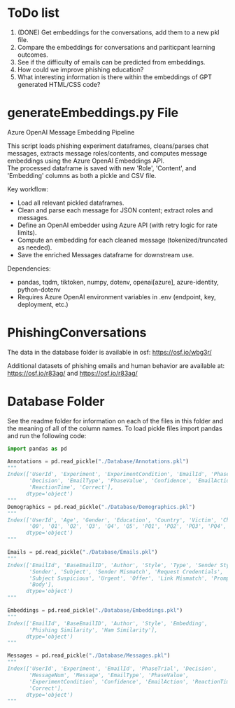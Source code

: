 # ToDo list 
1. (DONE) Get embeddings for the conversations, add them to a new pkl file. 
2. Compare the embeddings for conversations and pariticpant learning outcomes. 
3. See if the difficulty of emails can be predicted from embeddings. 
4. How could we improve phishing education? 
5. What interesting information is there within the embeddings of GPT generated HTML/CSS code? 

# generateEmbeddings.py File 

Azure OpenAI Message Embedding Pipeline

This script loads phishing experiment dataframes, cleans/parses chat messages, 
extracts message roles/contents, and computes message embeddings using the Azure OpenAI Embeddings API.  
The processed dataframe is saved with new 'Role', 'Content', and 'Embedding' columns as both a pickle and CSV file.

Key workflow:
- Load all relevant pickled dataframes.
- Clean and parse each message for JSON content; extract roles and messages.
- Define an OpenAI embedder using Azure API (with retry logic for rate limits).
- Compute an embedding for each cleaned message (tokenized/truncated as needed).
- Save the enriched Messages dataframe for downstream use.

Dependencies:
- pandas, tqdm, tiktoken, numpy, dotenv, openai[azure], azure-identity, python-dotenv
- Requires Azure OpenAI environment variables in .env (endpoint, key, deployment, etc.)


# PhishingConversations

The data in the database folder is available in osf: https://osf.io/wbg3r/

Additional datasets of phishing emails and human behavior are available at: https://osf.io/r83ag/ and https://osf.io/r83ag/
# Database Folder 

See the readme folder for information on each of the files in this folder and the meaning of all of the column names. 
To load pickle files import pandas and run the following code:

```python 
import pandas as pd 

Annotations = pd.read_pickle("./Database/Annotations.pkl")
"""
Index(['UserId', 'Experiment', 'ExperimentCondition', 'EmailId', 'PhaseTrial',
       'Decision', 'EmailType', 'PhaseValue', 'Confidence', 'EmailAction',
       'ReactionTime', 'Correct'],
      dtype='object')
"""
Demographics = pd.read_pickle("./Database/Demographics.pkl")
"""
Index(['UserId', 'Age', 'Gender', 'Education', 'Country', 'Victim', 'Chatbot',
       'Q0', 'Q1', 'Q2', 'Q3', 'Q4', 'Q5', 'PQ1', 'PQ2', 'PQ3', 'PQ4', 'PQ5'],
      dtype='object')
"""

Emails = pd.read_pickle("./Database/Emails.pkl")
"""
Index(['EmailId', 'BaseEmailID', 'Author', 'Style', 'Type', 'Sender Style',
       'Sender', 'Subject', 'Sender Mismatch', 'Request Credentials',
       'Subject Suspicious', 'Urgent', 'Offer', 'Link Mismatch', 'Prompt',
       'Body'],
      dtype='object')
"""

Embeddings = pd.read_pickle("./Database/Embeddings.pkl")
"""
Index(['EmailId', 'BaseEmailID', 'Author', 'Style', 'Embedding',
       'Phishing Similarity', 'Ham Similarity'],
      dtype='object')
"""

Messages = pd.read_pickle("./Database/Messages.pkl")
"""
Index(['UserId', 'Experiment', 'EmailId', 'PhaseTrial', 'Decision',
       'MessageNum', 'Message', 'EmailType', 'PhaseValue',
       'ExperimentCondition', 'Confidence', 'EmailAction', 'ReactionTime',
       'Correct'],
      dtype='object')
"""
```

